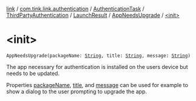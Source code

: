 [link](../../../../../index.md) / [com.tink.link.authentication](../../../../index.md) / [AuthenticationTask](../../../index.md) / [ThirdPartyAuthentication](../../index.md) / [LaunchResult](../index.md) / [AppNeedsUpgrade](index.md) / [&lt;init&gt;](./-init-.md)

# &lt;init&gt;

`AppNeedsUpgrade(packageName: `[`String`](https://kotlinlang.org/api/latest/jvm/stdlib/kotlin/-string/index.html)`, title: `[`String`](https://kotlinlang.org/api/latest/jvm/stdlib/kotlin/-string/index.html)`, message: `[`String`](https://kotlinlang.org/api/latest/jvm/stdlib/kotlin/-string/index.html)`)`

The app necessary for authentication is installed on the users device but needs to
be updated.

Properties [packageName](package-name.md), [title](title.md), and [message](message.md) can be used for example to show
a dialog to the user prompting to upgrade the app.

